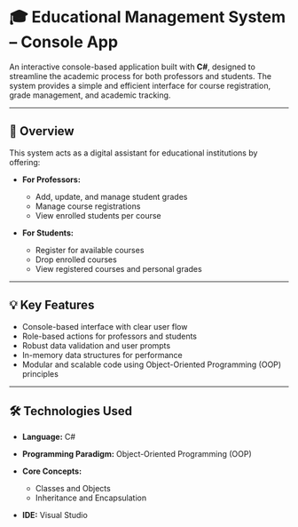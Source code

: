 

# 🎓 Educational Management System – Console App

An interactive console-based application built with **C#**, designed to streamline the academic process for both professors and students. The system provides a simple and efficient interface for course registration, grade management, and academic tracking.

---

## 🚀 Overview

This system acts as a digital assistant for educational institutions by offering:

* **For Professors:**

  * Add, update, and manage student grades
  * Manage course registrations
  * View enrolled students per course

* **For Students:**

  * Register for available courses
  * Drop enrolled courses
  * View registered courses and personal grades

---

## 💡 Key Features

* Console-based interface with clear user flow
* Role-based actions for professors and students
* Robust data validation and user prompts
* In-memory data structures for performance
* Modular and scalable code using Object-Oriented Programming (OOP) principles

---

## 🛠️ Technologies Used

* **Language:** C#
* **Programming Paradigm:** Object-Oriented Programming (OOP)
* **Core Concepts:**

  * Classes and Objects
  * Inheritance and Encapsulation
* **IDE:** Visual Studio 


